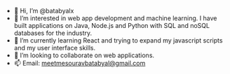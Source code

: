 - 👋 Hi, I’m @batabyalx
- 👀 I’m interested in web app development and machine learning. I have built applications on Java, Node.js and Python with SQL and noSQL databases for the industry.
- 🌱 I’m currently learning React and trying to expand my javascript scripts and my user interface skills.
- 💞️ I’m looking to collaborate on web applications.
- 📫 Email: meetmesouravbatabyal@gmail.com

<!---
batabyalx/batabyalx is a ✨ special ✨ repository because its `README.md` (this file) appears on your GitHub profile.
You can click the Preview link to take a look at your changes.
--->

